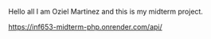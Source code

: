 Hello all I am Oziel Martinez and this is my midterm project. 


https://inf653-midterm-php.onrender.com/api/
